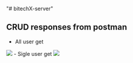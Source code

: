 "# bitechX-server" 

## CRUD responses from postman
- All user get 
<img  width="" src="https://scontent.fdac5-2.fna.fbcdn.net/v/t1.15752-9/432263908_2135276290152876_6097143807789886562_n.png?_nc_cat=101&ccb=1-7&_nc_sid=5f2048&_nc_ohc=2fWXXD_2VEkAX_2MeZ-&_nc_ht=scontent.fdac5-2.fna&oh=03_AdRbWTEaCxelodU_-BHhSSet6Bt6HjM84dpIId86w2eZaw&oe=661BD01C" />
- Sigle user get 
<img src="https://scontent.fdac5-1.fna.fbcdn.net/v/t1.15752-9/431714397_420338333836160_3030118792188001232_n.png?_nc_cat=109&ccb=1-7&_nc_sid=5f2048&_nc_ohc=jl3686anPCIAX-iajAh&_nc_ht=scontent.fdac5-1.fna&oh=03_AdTj7MZMHJYjeex88lWv8ceneoy4AiaiLmdZbFCK1NSa6w&oe=661BC6C5" />

